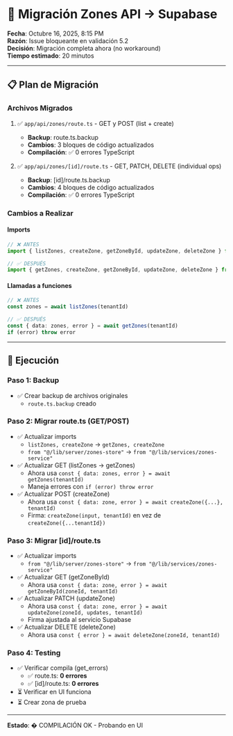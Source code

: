 # 🔧 Migración Zones API → Supabase

**Fecha**: Octubre 16, 2025, 8:15 PM  
**Razón**: Issue bloqueante en validación 5.2  
**Decisión**: Migración completa ahora (no workaround)  
**Tiempo estimado**: 20 minutos

---

## 📋 Plan de Migración

### Archivos Migrados

1. ✅ `app/api/zones/route.ts` - GET y POST (list + create)
   - **Backup**: route.ts.backup
   - **Cambios**: 3 bloques de código actualizados
   - **Compilación**: ✅ 0 errores TypeScript
   
2. ✅ `app/api/zones/[id]/route.ts` - GET, PATCH, DELETE (individual ops)
   - **Backup**: [id]/route.ts.backup
   - **Cambios**: 4 bloques de código actualizados
   - **Compilación**: ✅ 0 errores TypeScript

### Cambios a Realizar

#### Imports
```typescript
// ❌ ANTES
import { listZones, createZone, getZoneById, updateZone, deleteZone } from "@/lib/server/zones-store"

// ✅ DESPUÉS
import { getZones, createZone, getZoneById, updateZone, deleteZone } from "@/lib/services/zones-service"
```

#### Llamadas a funciones
```typescript
// ❌ ANTES
const zones = await listZones(tenantId)

// ✅ DESPUÉS
const { data: zones, error } = await getZones(tenantId)
if (error) throw error
```

---

## 🚀 Ejecución

### Paso 1: Backup
- ✅ Crear backup de archivos originales
  - `route.ts.backup` creado

### Paso 2: Migrar route.ts (GET/POST)
- ✅ Actualizar imports
  - `listZones, createZone` → `getZones, createZone`
  - `from "@/lib/server/zones-store"` → `from "@/lib/services/zones-service"`
- ✅ Actualizar GET (listZones → getZones)
  - Ahora usa `const { data: zones, error } = await getZones(tenantId)`
  - Maneja errores con `if (error) throw error`
- ✅ Actualizar POST (createZone)
  - Ahora usa `const { data: zone, error } = await createZone({...}, tenantId)`
  - Firma: `createZone(input, tenantId)` en vez de `createZone({...tenantId})`

### Paso 3: Migrar [id]/route.ts
- ✅ Actualizar imports
  - `from "@/lib/server/zones-store"` → `from "@/lib/services/zones-service"`
- ✅ Actualizar GET (getZoneById)
  - Ahora usa `const { data: zone, error } = await getZoneById(zoneId, tenantId)`
- ✅ Actualizar PATCH (updateZone)
  - Ahora usa `const { data: zone, error } = await updateZone(zoneId, updates, tenantId)`
  - Firma ajustada al servicio Supabase
- ✅ Actualizar DELETE (deleteZone)
  - Ahora usa `const { error } = await deleteZone(zoneId, tenantId)`

### Paso 4: Testing
- ✅ Verificar compila (get_errors)
  - ✅ route.ts: **0 errores**
  - ✅ [id]/route.ts: **0 errores**
- ⏳ Verificar en UI funciona
- ⏳ Crear zona de prueba

---

**Estado**: � COMPILACIÓN OK - Probando en UI
